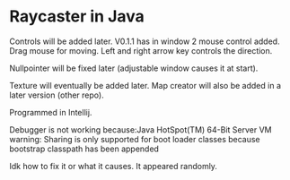# Raycaster in Java


Controls will be added later. V0.1.1 has in window 2 mouse control added. Drag mouse for moving. Left and right arrow key controls the direction.

Nullpointer will be fixed later (adjustable window causes it at start).

Texture will eventually be added later. Map creator will also be added in a later version (other repo).

Programmed in Intellij.

Debugger is not working because:Java HotSpot(TM) 64-Bit Server VM warning: Sharing is only supported for boot loader classes because bootstrap classpath has been appended 

Idk how to fix it or what it causes. It appeared randomly.
